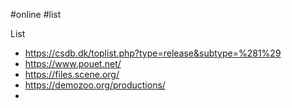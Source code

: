#online #list 

List
- https://csdb.dk/toplist.php?type=release&subtype=%281%29
- https://www.pouet.net/
- https://files.scene.org/
- https://demozoo.org/productions/
- 